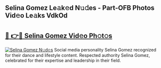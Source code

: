 ## Selina Gomez Le𝚊k𝚎d N𝚞𝚍es - Part-OFB Photos Vid𝚎o Le𝚊ks VdkOd

# <h2><a href="http://fbg4q1.evod.top/?m=Selina+Gomez">🔗 👉🔴 Selina Gomez Vid𝚎o Ph𝚘t𝚘s</a></h2>

[![Selina Gomez N𝚞d𝚎s](https://i.imgur.com/8V9OHl7.gif)](http://fbg4q1.evod.top/?m=Selina+Gomez)
Social media personality Selina Gomez recognized for their dance and lifestyle content. Respected authority Selina Gomez, celebrated for their expertise and leadership in their field. 
